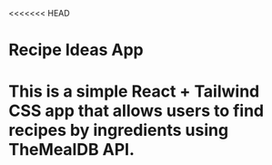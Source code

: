 <<<<<<< HEAD
# Recipe Ideas App

This is a simple React + Tailwind CSS app that allows users to find recipes by ingredients using TheMealDB API.
======
